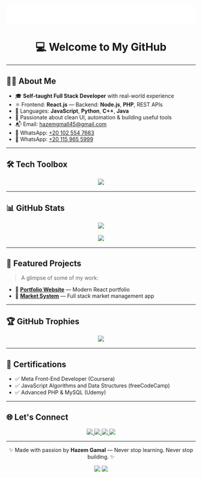 <!-- 🔥 Typing Intro Animation -->
<p align="center">
  <img src="./banner.svg" />
</p>

<h1 align="center">💻 Welcome to My GitHub</h1>

---

## 👨‍💻 About Me

- 🎓 **Self-taught Full Stack Developer** with real-world experience  
- ⚛️ Frontend: **React.js** — Backend: **Node.js**, **PHP**, REST APIs  
- 🧠 Languages: **JavaScript**, **Python**, **C++**, **Java**  
- 🎨 Passionate about clean UI, automation & building useful tools  
- 📬 Email: [hazemgmall45@gmail.com](mailto:hazemgmall45@gmail.com)  
- 📱 WhatsApp: [+20 102 554 7663](https://wa.me/201025547663)
- 📱 WhatsApp: [+20 115 965 5999](https://wa.me/201159655999)

---

## 🛠️ Tech Toolbox

<p align="center">
  <img src="https://skillicons.dev/icons?i=react,nodejs,php,js,ts,java,python,cpp,mysql,mongodb,git,github,linux,vscode,bash" />
</p>

---

## 📊 GitHub Stats

<p align="center">
  <img src="https://github-readme-stats.vercel.app/api?username=hazem257&show_icons=true&theme=radical&count_private=true" height="180" />
</p>

<p align="center">
  <img src="https://github-readme-stats.vercel.app/api/top-langs/?username=hazem257&layout=compact&theme=radical" height="160" />
</p>

---

## 🚀 Featured Projects

> A glimpse of some of my work:

- 🎨 [**Portfolio Website**](https://hazem1104.vercel.app/) — Modern React portfolio  
- 🛒 [**Market System**](https://final2-ten.vercel.app/) — Full stack market management app

---

## 🏆 GitHub Trophies

<p align="center">
  <img src="https://github-profile-trophy.vercel.app/?username=hazem257&theme=radical&row=1&margin-w=10&no-frame=true" />
</p>


---

## 📜 Certifications

- ✅ Meta Front-End Developer (Coursera)  
- ✅ JavaScript Algorithms and Data Structures (freeCodeCamp)  
- ✅ Advanced PHP & MySQL (Udemy)

---

## 🌐 Let's Connect

<p align="center">
  <a href="https://www.facebook.com/hazemgm21">
    <img src="https://img.shields.io/badge/Facebook-1877F2?style=for-the-badge&logo=facebook&logoColor=white" />
  </a>
  <a href="mailto:hazemgmall45@gmail.com">
    <img src="https://img.shields.io/badge/Gmail-EA4335?style=for-the-badge&logo=gmail&logoColor=white" />
  </a>
  <a href="https://www.linkedin.com/in/hazem-gmall-2537b4371/">
    <img src="https://img.shields.io/badge/LinkedIn-0077B5?style=for-the-badge&logo=linkedin&logoColor=white" />
  </a>
  <a href="https://wa.me/201025547663">
    <img src="https://img.shields.io/badge/WhatsApp-25D366?style=for-the-badge&logo=whatsapp&logoColor=white" />
  </a>
</p>

---

<p align="center">✨ Made with passion by <strong>Hazem Gamal</strong> — Never stop learning. Never stop building. ✨</p>
<p align="center">
  <img src="https://img.shields.io/badge/Hazem_Gamal-Developer-blueviolet?style=for-the-badge&logo=codeforces&logoColor=white" />
  <img src="https://img.shields.io/badge/GitHub_Profile-Active-green?style=for-the-badge&logo=github" />
</p>
